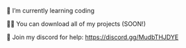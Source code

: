 
🔭 I’m currently learning coding

👨‍💻 You can download all of my projects (SOON!)

💬 Join my discord for help: https://discord.gg/MudbTHJDYE
